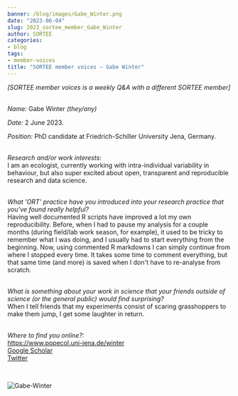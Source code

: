 ```yaml
---
banner: /blog/images/Gabe_Winter.png
date: "2023-06-04"
slug: 2023_sortee_member_Gabe_Winter
author: SORTEE
categories:
- blog
tags:
- member-voices
title: "SORTEE member voices – Gabe Winter" 
---
```



*[SORTEE member voices is a weekly Q&A with a different SORTEE member]*   
&nbsp;
&nbsp;

_Name:_ Gabe Winter _(they/any)_

_Date:_ 2 June 2023. 
&nbsp;

_Position:_ PhD candidate at Friedrich-Schiller University Jena, Germany.  
&nbsp;

_Research and/or work interests:_   
I am an ecologist, currently working with intra-individual variability in behaviour, but also super excited about open, transparent and reproducible research and data science.   
&nbsp;
&nbsp;

_What 'ORT' practice have you introduced into your research practice that you've found really helpful?_   
Having well documented R scripts have improved a lot my own reproducibility. Before, when I had to pause my analysis for a couple months (during field/lab work season, for example), it used to be tricky to remember what I was doing, and I usually had to start everything from the beginning. Now, using commented R markdowns I can simply continue from where I stopped every time. It takes some time to comment everything, but that same time (and more) is saved when I don't have to re-analyse from scratch.   
&nbsp;
&nbsp;

_What is something about your work in science that your friends outside of science (or the general public) would find surprising?_   
When I tell friends that my experiments consist of scaring grasshoppers to make them jump, I get some laughter in return.  
&nbsp;
&nbsp;

_Where to find you online?:_   
https://www.popecol.uni-jena.de/winter    
[Google Scholar](https://scholar.google.com/citations?user=NzrSEVQAAAAJ&hl=en)    
[Twitter](https://twitter.com/GbWinter)   


&nbsp;
&nbsp;


![Gabe-Winter](/blog/images/Gabe_Winter.png)   
